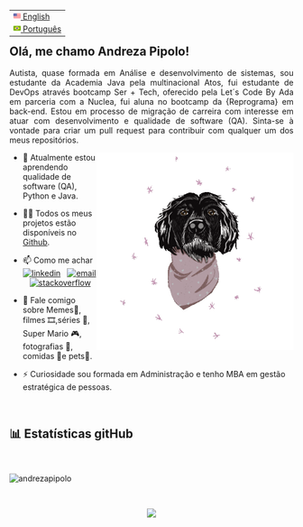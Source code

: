 <table align="right">
<tr><td><a href="README_eng.md"><img src="./images/us-flag.png" height="13"> English</a></td></tr>
<tr><td><a href="README.md"><img src="./images/br-flag.png" height="13"> Português</a></td></tr>
</table>
</br>


## **Olá, me chamo Andreza Pipolo!**
<p align="justify">Autista, quase formada em Análise e desenvolvimento de sistemas, sou estudante da Academia Java pela multinacional Atos, fui estudante de DevOps através bootcamp Ser + Tech, oferecido pela Let´s Code By Ada em parceria com a Nuclea, fui aluna no bootcamp da {Reprograma} em back-end. Estou em processo de migração de carreira com interesse em atuar com desenvolvimento e qualidade de software (QA). Sinta-se à vontade para criar um pull request para contribuir com qualquer um dos meus repositórios.</p>

<img align='right' src="./images/dog.gif" width="350"></h1>

- 🌱 Atualmente estou aprendendo qualidade de software (QA), Python e Java.

- 👨‍💻 Todos os meus projetos estão disponíveis no [Github](https://github.com/andrezapipolo?tab=repositories).

- 📫 Como me achar <a href="https://www.linkedin.com/in/andrezapipolo"><img src="https://img.icons8.com/color/96/000000/linkedin.png" alt="linkedin" width="30px"/></a>&nbsp;&nbsp;&nbsp;<a href="mailto:andreza_menezess@gmail.com"><img src="https://img.icons8.com/color/96/000000/gmail.png" alt="email" width="30px"/></a>&nbsp;&nbsp;&nbsp;<a href="https://stackoverflow.com/users/19394242/andreza-pipolo"><img src="https://img.icons8.com/color/96/000000/stackoverflow.png" alt="stackoverflow" width="30px"/></a>
</p>

- 💬 Fale comigo sobre Memes🤭, filmes 🎞️,séries 🍿, Super Mario 🎮, fotografias 📸, comidas 🥢e pets🐾.

- ⚡️ Curiosidade sou formada em Administração e tenho MBA em gestão estratégica de pessoas.

</br>

## 📊 Estatísticas gitHub
</br>

<p><img align="center" src="https://github-readme-stats.vercel.app/api/top-langs?username=andrezapipolo&show_icons=true&locale=en&layout=compact" alt="andrezapipolo" /></p>

</br>


<p align="center">
  <img src="https://capsule-render.vercel.app/api?type=waving&color=gradient&height=60&section=footer&width=100"/>
</p>
